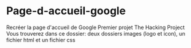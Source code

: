 # Page-d-accueil-google
Recréer la page d'accueil de Google
Premier projet The Hacking Project
Vous trouverez dans ce dossier: deux dossiers images (logo et icon), un fichier html et un fichier css
